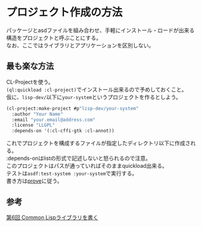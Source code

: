 # プロジェクト作成の方法

パッケージとasdファイルを組み合わせ、手軽にインストール・ロードが出来る構造をプロジェクトと呼ぶことにする。  
なお、ここではライブラリとアプリケーションを区別しない。  

## 最も楽な方法  
CL-Projectを使う。  
`(ql:quickload :cl-project)`でインストール出来るので予めしておくこと。  
仮に、`lisp-dev/`以下に`your-system`というプロジェクトを作るとしよう。  
```lisp
(cl-project:make-project #p"lisp-dev/your-system"
  :author "Your Name"
  :email "your.email@address.com"
  :license "LLGPL"
  :depends-on '(:cl-cffi-gtk :cl-annot))
```
これでプロジェクトを構成するファイルが指定したディレクトリ以下に作成される。  
:depends-onはlistの形式で記述しないと怒られるので注意。  
このプロジェクトはパスが通っていればそのままquickload出来る。  
テストは`asdf:test-system :your-system`で実行する。  
書き方は[prove](https://github.com/fukamachi/prove)に従う。

## 参考  
[第6回 Common Lispライブラリを書く](http://modern-cl.blogspot.jp/2011/07/6-common-lisp.html)
